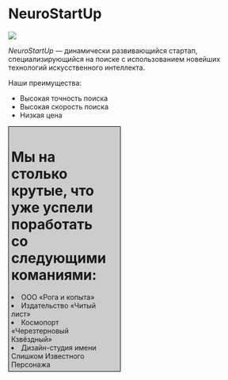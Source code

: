 # NeuroStartUp

![](https://netology-code.github.io/git-homeworks/introduction/assets/logo.png)

*NeuroStartUp* — динамически развивающийся стартап, специализирующийся на поиске с использованием новейших технологий искусственного интеллекта.

Наши преимущества:
* Высокая точность поиска
* Высокая скорость поиска
* Низкая цена

<html>
 <head>
  <meta charset="utf-8">

  <style type="text/css">
   .box { 
    width: 200px; 
    background: #ccc;
    padding: 5px;
    padding-right: 20px; 
    border: solid 1px black; 
    float: left;
   }

  </style> 
 </head>
 <body>
 <div class="box">
<h1>Мы на столько крутые, что уже успели поработать со следующими команиями:</h1>

<li>ООО «Рога и копыта»</li>
<li>Издательство «Читый лист»</li>
<li>Космопорт «Черезтерновый Кзвёздный»</li>
<li>Дизайн-студия имени Слишком Известного Персонажа</li>

  </div>
